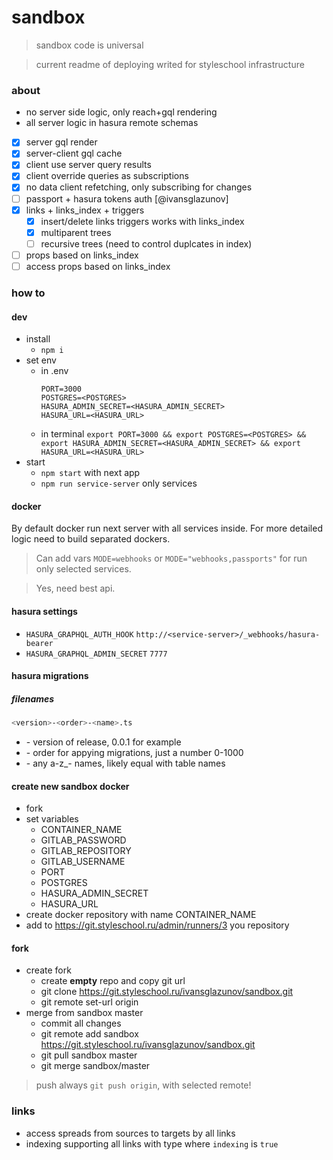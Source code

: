 # sandbox

> sandbox code is universal

> current readme of deploying writed for styleschool infrastructure

### about

- no server side logic, only reach+gql rendering
- all server logic in hasura remote schemas

- [x] server gql render
- [x] server-client gql cache
- [x] client use server query results
- [x] client override queries as subscriptions
- [x] no data client refetching, only subscribing for changes
- [ ] passport + hasura tokens auth [@ivansglazunov]
- [x] links + links_index + triggers
  - [x] insert/delete links triggers works with links_index
  - [x] multiparent trees
  - [ ] recursive trees (need to control duplcates in index)
- [ ] props based on links_index
- [ ] access props based on links_index

### how to

#### dev

- install
  - `npm i`
- set env
  - in .env
    ```
    PORT=3000
    POSTGRES=<POSTGRES>
    HASURA_ADMIN_SECRET=<HASURA_ADMIN_SECRET>
    HASURA_URL=<HASURA_URL>
    ```
  - in terminal `export PORT=3000 && export POSTGRES=<POSTGRES> && export HASURA_ADMIN_SECRET=<HASURA_ADMIN_SECRET> && export HASURA_URL=<HASURA_URL>`
- start
  - `npm start` with next app
  - `npm run service-server` only services

#### docker

By default docker run next server with all services inside. For more detailed logic need to build separated dockers.

> Can add vars `MODE=webhooks` or `MODE="webhooks,passports"` for run only selected services.

> Yes, need best api.

#### hasura settings

- `HASURA_GRAPHQL_AUTH_HOOK` `http://<service-server>/_webhooks/hasura-bearer`
- `HASURA_GRAPHQL_ADMIN_SECRET` `7777`

#### hasura migrations

##### filenames

```sh
<version>-<order>-<name>.ts
```

- <version> - version of release, 0.0.1 for example
- <order> - order for appying migrations, just a number 0-1000
- <name> - any a-z_- names, likely equal with table names

#### create new sandbox docker

- fork
- set variables
  - CONTAINER_NAME
  - GITLAB_PASSWORD
  - GITLAB_REPOSITORY
  - GITLAB_USERNAME
  - PORT
  - POSTGRES
  - HASURA_ADMIN_SECRET
  - HASURA_URL
- create docker repository with name CONTAINER_NAME
- add to https://git.styleschool.ru/admin/runners/3 you repository

#### fork

- create fork
  - create **empty** repo and copy git url
  - git clone https://git.styleschool.ru/ivansglazunov/sandbox.git
  - git remote set-url origin <my-repo>
- merge from sandbox master
  - commit all changes
  - git remote add sandbox https://git.styleschool.ru/ivansglazunov/sandbox.git
  - git pull sandbox master
  - git merge sandbox/master

> push always `git push origin`, with selected remote!

### links

- access spreads from sources to targets by all links
- indexing supporting all links with type where `indexing` is `true`
